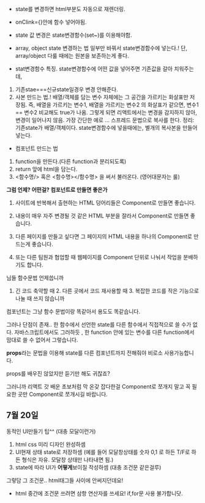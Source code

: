 - state를 변경하면 html부분도 자동으로 재렌더링.
- onClink={}안에 함수 넣어야됨.
- state 값 변경은 state변경함수(set~)를 이용해야함.

- array, object state 변경하는 법
  일부만 바꿔서 state변경함수에 넣는다.! 단, array/object 다룰 때에는 원본을 보존하는게 좋다.
- stat변경함수 특징.
  state변경함수에 어떤 값을 넣어주면 기존값을 갈아 치워주는데,

1. 기존stae===신규state일경우 변경 안해준다.
2. 사본 만드는 법.! 배열/객체를 담는 변수 자체에는 그 공간을 가르키는 화살표만 저장됨. 즉, 배열을 가르키는 변수1, 배열을 가르키는 변수2 의 화살표가 같으면, 변수1 == 변수2 비교해도 true가 나옴. 그렇게 되면 리액트에서는 변경을 감지하지 않아, 변경이 일어나지 않음. 가장 간단한 예로 ... 스프레드 문법으로 복사를 한다.
   정리: 기존state가 배열/객체이다. state변경함수에 넣을때에는, 별개의 복사본을 만들어 넣는다.

- 컴포넌트 만드는 법

1. function을 만든다.(다른 function과 분리되도록)
2. return 앞에 html을 담는다.
3. <함수명/> 혹은 <함수명></함수명> 을 써서 불러온다. (영어대문자는 룰)

**그럼 언제? 어떤걸? 컴포넌트로 만들면 좋은가**

1. 사이트에 반복해서 출현하는 HTML 덩어리들은 Component로 만들면 좋습니다.

2. 내용이 매우 자주 변경될 것 같은 HTML 부분을 잘라서 Component로 만들면 좋습니다.

3. 다른 페이지를 만들고 싶다면 그 페이지의 HTML 내용을 하나의 Component로 만드는게 좋습니다.

4. 또는 다른 팀원과 협업할 때 웹페이지를 Component 단위로 나눠서 작업을 분배하기도 합니다.

님들 함수문법 언제씁니까

1. 긴 코드 축약할 때 2. 다른 곳에서 코드 재사용할 때 3. 복잡한 코드를 작은 기능으로 나눌 때 쓰지 않습니까

컴포넌트는 그냥 함수 문법이랑 똑같아서 용도도 똑같습니다.

그러나 단점이 존재..
한 함수에서 선언한 state를 다른 함수에서 직접적으로 쓸 수가 없다. 자바스크립트에서도 그러하듯 , 한 function 안에 있는 변수를 다른 function에서 맘대로 쓸 수 없어서 그렇습니다.

**props**라는 문법을 이용해 state를 다른 컴포넌트까지 전해줘야 비로소 사용가능합니다.

props를 배우진 않았지만 듣기만 해도 귀찮죠?

그러니까 리액트 갓 배운 초보처럼 막 온갖 잡다한걸 Component로 쪼개지 말고 꼭 필요한 곳만 Component로 쪼개시길 바랍니다.

## 7월 20일

동적인 UI만들기 팁^^ (대충 모달이런거)

1. html css 미리 디자인 완성하셈
2. UI현재 상태 state로 저장하셈 (예를 들어 모달창상태를 숫자 0,1 로 하든 T/F로 하든 형식은 자유. 모달창 상태만 나타내면 됨.)
3. state에 따라 UI가 **어떻게**보이질 작성하셈 (대충 조건문 같은걸루)

그렇담 그 조건문.. html태그들 사이에 안써지던데요!

- html 중간에 조건문 쓰려면 삼항 연산자를 쓰세요! if,for문 사용 불가합니닷.
